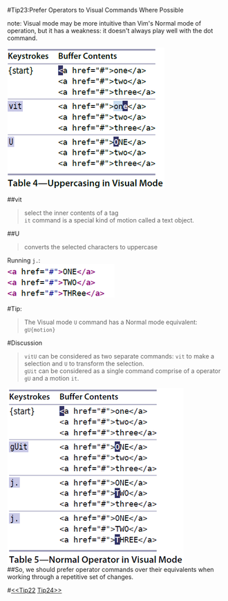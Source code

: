 #Tip23:Prefer Operators to Visual Commands Where Possible  

note: Visual mode may be more intuitive than Vim's Normal mode of operation, but it has a weakness: it doesn't always play well with the dot command.  
  
![tip23_1](images/tip23_1.png)  
  
##vit  
>select the inner contents of a tag  
>`it` command is a special kind of motion called a text object.  
  
##U  
>converts the selected characters to uppercase  
  
Running `j.`:  
![tip23_1_1](images/tip23_1_1.png)  
  
#Tip:  
>The Visual mode `U` command has a Normal mode equivalent: `gU{motion}`    

#Discussion  
>`vitU` can be considered as two separate commands: `vit` to make a selection and `U` to transform the selection.  
>`gUit` can be considered as a single command comprise of a operator `gU` and a motion `it`.  
  
![tip23_2](images/tip23_2.png)  
##So, we should prefer operator commands over their equivalents when working through a repetitive set of changes.  

#[<<Tip22](tip22.md) [Tip24>>](tip24.md)
